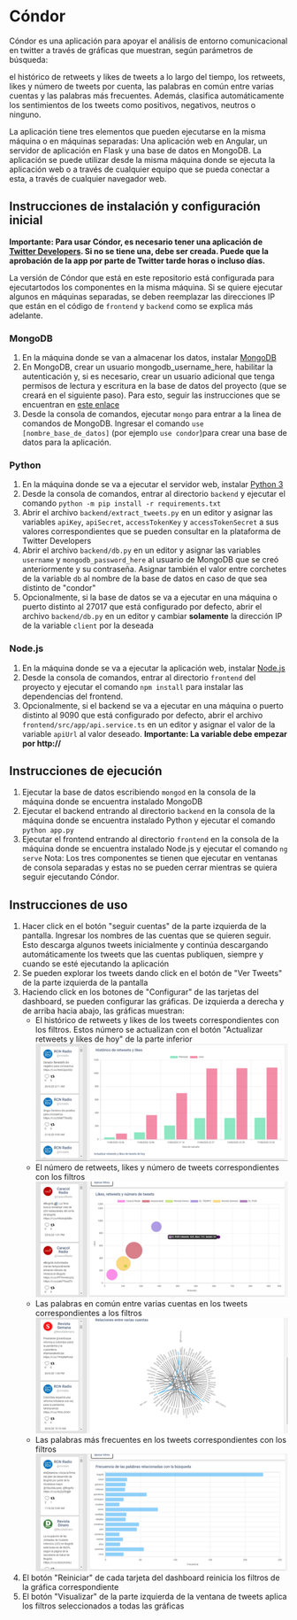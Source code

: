 # Cóndor

Cóndor es una aplicación para apoyar el análisis de entorno comunicacional en twitter a través de gráficas que muestran, según parámetros de búsqueda:

el histórico de retweets y likes de tweets a lo largo del tiempo, los retweets, likes y número de tweets por cuenta, las palabras en común entre varias cuentas y las palabras más frecuentes. Además, clasifica automáticamente los sentimientos de los tweets como positivos, negativos, neutros o ninguno.

La aplicación tiene tres elementos que pueden ejecutarse en la misma máquina o en máquinas separadas: Una aplicación web en Angular, un servidor de aplicación en Flask y una base de datos en MongoDB. La aplicación se puede utilizar desde la misma máquina donde se ejecuta la aplicación web o a través de cualquier equipo que se pueda conectar a esta, a través de cualquier navegador web.

## Instrucciones de instalación y configuración inicial
**Importante: Para usar Cóndor, es necesario tener una aplicación de [Twitter Developers](https://developer.twitter.com/en). Si no se tiene una, debe ser creada. Puede que la aprobación de la app por parte de Twitter tarde horas o incluso días.**

La versión de Cóndor que está en este repositorio está configurada para ejecutartodos los componentes en la misma máquina. Si se quiere ejecutar algunos en máquinas separadas, se deben reemplazar las direcciones IP que están en el código de `frontend` y `backend` como se explica más adelante.

### MongoDB
1. En la máquina donde se van a almacenar los datos, instalar [MongoDB](https://www.mongodb.com/try/download/community)
2. En MongoDB, crear un usuario mongodb_username_here, habilitar la autenticación y, si es necesario, crear un usuario adicional que tenga permisos de lectura y escritura en la base de datos del proyecto (que se creará en el siguiente paso). Para esto, seguir las instrucciones que se encuentran en [este enlace](https://docs.mongodb.com/manual/tutorial/enable-authentication/) 
3. Desde la consola de comandos, ejecutar `mongo` para entrar a la linea de comandos de MongoDB. Ingresar el comando `use [nombre_base_de_datos]` (por ejemplo `use condor`)para crear una base de datos para la aplicación.

### Python
1. En la máquina donde se va a ejecutar el servidor web, instalar [Python 3](https://www.python.org/downloads/)
2. Desde la consola de comandos, entrar al directorio `backend` y ejecutar el comando `python -m pip install -r requirements.txt`
3. Abrir el archivo `backend/extract_tweets.py` en un editor y asignar las variables `apiKey`, `apiSecret`, `accessTokenKey` y `accessTokenSecret` a sus valores correspondientes que se pueden consultar en la plataforma de Twitter Developers
4. Abrir el archivo `backend/db.py` en un editor y asignar las variables `username` y `mongodb_password_here` al usuario de MongoDB que se creó anteriormente y su contraseña. Asignar también el valor entre corchetes de la variable `db` al nombre de la base de datos en caso de que sea distinto de "condor"
5. Opcionalmente, si la base de datos se va a ejecutar en una máquina o puerto distinto al 27017 que está configurado por defecto, abrir el archivo `backend/db.py` en un editor y cambiar **solamente** la dirección IP de la variable `client` por la deseada

### Node.js
1. En la máquina donde se va a ejecutar la aplicación web, instalar [Node.js](https://nodejs.org/es/download/)
2. Desde la consola de comandos, entrar al directorio `frontend` del proyecto y ejecutar el comando `npm install` para instalar las dependencias del frontend.
3. Opcionalmente, si el backend se va a ejecutar en una máquina o puerto distinto al 9090 que está configurado por defecto, abrir el archivo `frontend/src/app/api.service.ts` en un editor y asignar el valor de la variable `apiUrl` al valor deseado. **Importante: La variable debe empezar por http://**

## Instrucciones de ejecución
1. Ejecutar la base de datos escribiendo `mongod` en la consola de la máquina donde se encuentra instalado MongoDB
2. Ejecutar el backend entrando al directorio `backend` en la consola de la máquina donde se encuentra instalado Python y ejecutar el comando `python app.py`
3. Ejecutar el frontend entrando al directorio `frontend` en la consola de la máquina donde se encuentra instalado Node.js y ejecutar el comando `ng serve`
Nota: Los tres componentes se tienen que ejecutar en ventanas de consola separadas y estas no se pueden cerrar mientras se quiera seguir ejecutando Cóndor.

## Instrucciones de uso
1. Hacer click en el botón "seguir cuentas" de la parte izquierda de la pantalla. Ingresar los nombres de las cuentas que se quieren seguir. Esto descarga algunos tweets inicialmente y continúa descargando automáticamente los tweets que las cuentas publiquen, siempre y cuando se esté ejecutando la aplicación
2. Se pueden explorar los tweets dando click en el botón de "Ver Tweets" de la parte izquierda de la pantalla
3. Haciendo click en los botones de "Configurar" de las tarjetas del dashboard, se pueden configurar las gráficas. De izquierda a derecha y de arriba hacia abajo, las gráficas muestran:
	- El histórico de retweets y likes de los tweets correspondientes con los filtros. Estos número se actualizan con el botón "Actualizar retweets y likes de hoy" de la parte inferior
![Historic chart](chart_images/historic.png)
	- El número de retweets, likes y número de tweets correspondientes con los filtros
![Historic chart](chart_images/bubbles.png)
	- Las palabras en común entre varias cuentas en los tweets correspondientes a los filtros
![Historic chart](chart_images/graph.png)
	- Las palabras más frecuentes en los tweets correspondientes con los filtros 
![Historic chart](chart_images/frequency.png)
4. El botón "Reiniciar" de cada tarjeta del dashboard reinicia los filtros de la gráfica correspondiente
5. El botón "Visualizar" de la parte izquierda de la ventana de tweets aplica los filtros seleccionados a todas las gráficas
